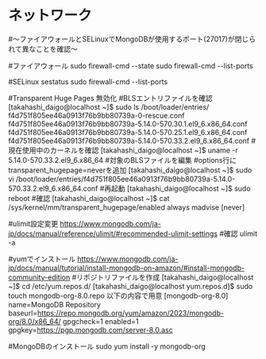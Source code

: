 # ネットワーク 
#～ファイアウォールとSELinuxでMongoDBが使用するポート(27017)が閉じられて異なことを確認～

#ファイアウォール
sudo firewall-cmd --state
sudo firewall-cmd --list-ports

#SELinux
sestatus
sudo firewall-cmd --list-ports

#Transparent Huge Pages 無効化
#BLSエントリファイルを確認
[takahashi_daigo@localhost ~]$ sudo ls /boot/loader/entries/
f4d751f805ee46a0913f76b9bb80739a-0-rescue.conf			    f4d751f805ee46a0913f76b9bb80739a-5.14.0-570.30.1.el9_6.x86_64.conf
f4d751f805ee46a0913f76b9bb80739a-5.14.0-570.25.1.el9_6.x86_64.conf  f4d751f805ee46a0913f76b9bb80739a-5.14.0-570.33.2.el9_6.x86_64.conf
#現在使用中のカーネルを確認
[takahashi_daigo@localhost ~]$ uname -r
5.14.0-570.33.2.el9_6.x86_64
#対象のBLSファイルを編集
#options行にtransparent_hugepage=neverを追加
[takahashi_daigo@localhost ~]$ sudo vi /boot/loader/entries/f4d751f805ee46a0913f76b9bb80739a-5.14.0-570.33.2.el9_6.x86_64.conf
#再起動
[takahashi_daigo@localhost ~]$ sudo reboot
#確認
[takahashi_daigo@localhost ~]$ cat /sys/kernel/mm/transparent_hugepage/enabled 
always madvise [never]


#ulimit設定変更
https://www.mongodb.com/ja-jp/docs/manual/reference/ulimit/#recommended-ulimit-settings
#確認
ulimit -a

#yumでインストール
https://www.mongodb.com/ja-jp/docs/manual/tutorial/install-mongodb-on-amazon/#install-mongodb-community-edition
#リポジトリファイルを作成
[takahashi_daigo@localhost ~]$ cd /etc/yum.repos.d/
[takahashi_daigo@localhost yum.repos.d]$ sudo touch mongodb-org-8.0.repo
以下の内容で用意
[mongodb-org-8.0]
name=MongoDB Repository
baseurl=https://repo.mongodb.org/yum/amazon/2023/mongodb-org/8.0/x86_64/
gpgcheck=1
enabled=1
gpgkey=https://pgp.mongodb.com/server-8.0.asc

#MongoDBのインストール
sudo yum install -y mongodb-org